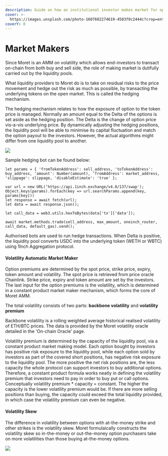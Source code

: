 ```yaml
---
description: Guide on how an institutional investor makes market for options on Moret
cover: >-
  https://images.unsplash.com/photo-1607602274619-4503f0c2444c?crop=entropy&cs=srgb&fm=jpg&ixid=MnwxOTcwMjR8MHwxfHNlYXJjaHwxMHx8aGlnaGxhbmR8ZW58MHx8fHwxNjM4ODIxMzQ3&ixlib=rb-1.2.1&q=85
coverY: 0
---
```


# Market Makers

Since Moret is an AMM on volatility which allows end-investors to transact on-chain from both buy and sell side, the role of making market is dutifully carried out by the liquidity pools.&#x20;

What liquidity providers to Moret do is to take on residual risks to the price movement and hedge out the risk as much as possible, by transacting the underlying tokens on the open market. This is called the hedging mechanism.&#x20;

The hedging mechanism relates to how the exposure of option to the token price is managed. Normally an amount equal to the Delta of the options is set aside as the hedging position. The Delta is the change of option price vis-a-vis underlying price. By dynamically adjusting the hedging positions, the liquidity pool will be able to minimise its capital fluctuation and match the option payout to the investors. However, the actual algorithms might differ from one liquidity pool to another.

![](https://cdn-images-1.medium.com/max/1200/1\*B1ZTQokG6Rr25CPARV0tpw.png)



Sample hedging bot can be found below:

```
let params = { 'fromTokenAddress': sell_address, 'toTokenAddress': buy_address, 'amount': Number(amount), 'fromAddress': market_address, 'slippage': slippage, 'disableEstimate': 'true' };

var url = new URL(‘https://api.1inch.exchange/v4.0/137/swap');
Object.keys(params).forEach(key => url.searchParams.append(key, params[key]))
let response = await fetch(url);
let data = await response.json();

let call_data = web3.utils.hexToBytes(data['tx']['data']);

await market.methods.trade(sell_address, max_amount, oneinch_router, call_data, default_gas).send();

```

Authorised bots are used to run hedge transactions. When Delta is positive, the liquidity pool converts USDC into the underlying token (WETH or WBTC) using 1Inch Aggregation protocol.&#x20;

#### Volatility Automatic Market Maker

Option premiums are determined by the spot price, strike price, expiry, token amount and volatility. The spot price is retrieved from price oracle Chainlink. Strike price, expiry and token amount are set by the investors. The last input for the option premiums is the volatility, which is determined in a constant product market maker mechanism, which forms the core of Moret AMM.

The total volatility consists of two parts: **backbone volatility** and **volatility premium**

Backbone volatility is a rolling weighted average historical realised volatility of ETH/BTC prices. The data is provided by the Moret volatility oracle detailed in the 'On-chain Oracle' page.

Volatility premium is determined by the capacity of the liquidity pool, via a constant product market making model. Each option bought by investors has positive risk exposure to the liquidity pool, while each option sold by investors as part of the covered short positions, has negative risk exposure to the liquidity pool. The more positive the net risk positions are, the less capacity the whole protocol can support investors to buy additional options. Therefore, a constant product formula works neatly in defining the volatility premium that investors need to pay in order to buy put or call options. Conceptually volatility premium \* capacity = constant. The higher the capacity is the lower volatility premium would be. If there are more selling positions than buying, the capacity could exceed the total liquidity provided, in which case the volatility premium can even be negative.&#x20;

#### Volatility Skew

The difference in volatility between options with at-the-money strike and other strikes is the volatility skew. Moret formulaically constructs the volatility skew so in-the-money or out-the-money option purchasers take on more volatilities than those buying at-the-money options.

![](https://cdn-images-1.medium.com/max/1200/1\*VY5HRpcJkos8V\_uKnw9PCw.png)





